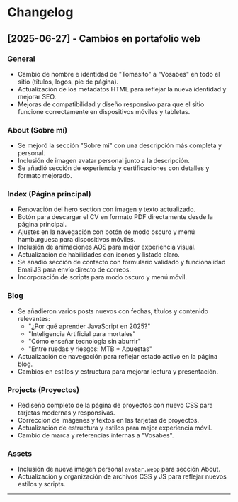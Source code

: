 # Changelog

## [2025-06-27] - Cambios en portafolio web

### General
- Cambio de nombre e identidad de "Tomasito" a "Vosabes" en todo el sitio (títulos, logos, pie de página).
- Actualización de los metadatos HTML para reflejar la nueva identidad y mejorar SEO.
- Mejoras de compatibilidad y diseño responsivo para que el sitio funcione correctamente en dispositivos móviles y tabletas.

### About (Sobre mí)
- Se mejoró la sección "Sobre mí" con una descripción más completa y personal.
- Inclusión de imagen avatar personal junto a la descripción.
- Se añadió sección de experiencia y certificaciones con detalles y formato mejorado.

### Index (Página principal)
- Renovación del hero section con imagen y texto actualizado.
- Botón para descargar el CV en formato PDF directamente desde la página principal.
- Ajustes en la navegación con botón de modo oscuro y menú hamburguesa para dispositivos móviles.
- Inclusión de animaciones AOS para mejor experiencia visual.
- Actualización de habilidades con iconos y listado claro.
- Se añadió sección de contacto con formulario validado y funcionalidad EmailJS para envío directo de correos.
- Incorporación de scripts para modo oscuro y menú móvil.

### Blog
- Se añadieron varios posts nuevos con fechas, títulos y contenido relevantes:
  - "¿Por qué aprender JavaScript en 2025?"
  - "Inteligencia Artificial para mortales"
  - "Cómo enseñar tecnología sin aburrir"
  - "Entre ruedas y riesgos: MTB + Apuestas"
- Actualización de navegación para reflejar estado activo en la página blog.
- Cambios en estilos y estructura para mejorar lectura y presentación.

### Projects (Proyectos)
- Rediseño completo de la página de proyectos con nuevo CSS para tarjetas modernas y responsivas.
- Corrección de imágenes y textos en las tarjetas de proyectos.
- Actualización de estructura y estilos para mejor experiencia móvil.
- Cambio de marca y referencias internas a "Vosabes".

### Assets
- Inclusión de nueva imagen personal `avatar.webp` para sección About.
- Actualización y organización de archivos CSS y JS para reflejar nuevos estilos y scripts.

---
